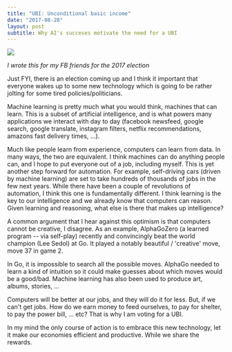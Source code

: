 ```yaml
---
title: "UBI: Unconditional basic income"
date: "2017-08-28"
layout: post
subtitle: Why AI's succeses motivate the need for a UBI 
---
```


![]({{site.baseurl}}/images/{{page.coverImage}})

_I wrote this for my FB friends for the 2017 election_

Just FYI, there is an election coming up and I think it important that everyone wakes up to some new technology which is going to be rather jolting for some tired policies/politicians.

Machine learning is pretty much what you would think, machines that can learn. This is a subset of artificial intelligence, and is what powers many applications we interact with day to day (facebook newsfeed, google search, google translate, instagram filters, netflix recommendations, amazons fast delivery times, ...).

Much like people learn from experience, computers can learn from data. In many ways, the two are equivalent. I think machines can do anything people can, and I hope to put everyone out of a job, including myself. This is yet another step forward for automation. For example, self-driving cars (driven by machine learning) are set to take hundreds of thousands of jobs in the few next years. While there have been a couple of revolutions of automation, I think this one is fundamentally different. I think learning is the key to our intelligence and we already know that computers can reason. Given learning and reasoning, what else is there that makes up intelligence?

A common argument that I hear against this optimism is that computers cannot be creative, I disagree.
As an example, AlphaGoZero (a learned program -- via self-play) recently and convincingly beat the world champion (Lee Sedol) at Go. It played a notably beautiful / 'creative' move, move 37 in game 2. 

In Go, it is impossible to search all the possible moves. AlphaGo needed to learn a kind of intuition so it could make guesses about which moves would be a good/bad. Machine learning has also been used to produce art, albums, stories, ...

Computers will be better at our jobs, and they will do it for less. But, if we can't get jobs. How do we earn money to feed ourselves, to pay for shelter, to pay the power bill, ... etc? That is why I am voting for a UBI.

In my mind the only course of action is to embrace this new technology, let it make our economies efficient and productive. While we share the rewards.